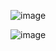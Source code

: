 
![image](https://github.com/Grace-TA/Python2024/assets/89304181/08a6d9ee-5a27-4c1c-b863-1b3836f53752)

![image](https://github.com/Grace-TA/Python2024/assets/89304181/04affbc6-815e-4db9-9730-843ab9b10149)
